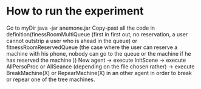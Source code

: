 # How to run the experiment
Go to myDir
java -jar anemone.jar
Copy-past all the code in definition(finessRoomMultiQueue (first in first out, no reservation, a user cannot outstrip a user who is ahead in the queue) or fitnessRoomReservedQueue (the case where the user can reserve a machine with his phone, nobody can go to the queue or the machine if he has reserved the machine ))
New agent -> execute InitScene
-> execute AllPersoProc or AllSeance (depending on the file chosen rather)
-> execute BreakMachine(X) or RepearMachine(X) in an other agent in order to break or repear one of the tree machines.